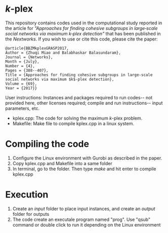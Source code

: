 # _k_-plex
This repository contains codes used in the computational study reported in the article for *"Approaches for finding cohesive subgroups in large‐scale social networks via maximum k‐plex detection"* that has been published in the _Nextworks_. If you wish to use or cite this code, please cite the paper:
```
@article{BBZMkplexGRASP2017,
Author = {Zhuqi Miao and Balabhaskar Balasundaram},
Journal = {Networks},
Month = {July},
Number = {4},
Pages = {388--407},
Title = {Approaches for finding cohesive subgroups in large-scale social networks via maximum $k$-plex detection},
Volume = {69},
Year = {2017}}
```

User instructions: Instances and packages required to run codes-- not provided here, other licenses required; compile and run instructions-- input parameters, etc.

* kplex.cpp: The code for solving the maximum _k_-plex problem.
* Makefile: Make file to compile kplex.cpp in a linux system.

# Compiling the code
1. Configure the Linux environment with Gurobi as described in the paper.
2. Copy kplex.cpp and Makefile into a same folder
3. In terminal, go to the folder. Then type _make_ and hit enter to compile kplex.cpp

# Execution
1. Create an _input_ folder to place input instances, and create an _output_ folder for outputs
2. The code create an executale program named "prog". Use "qsub" command or double click to run it depending on the Linux environment
